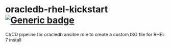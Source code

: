 # oracledb-rhel-kickstart [![Generic badge](https://img.shields.io/badge/<SUBJECT>-<STATUS>-<COLOR>.svg)](https://shields.io/)
CI/CD pipeline for oracledb ansible role to create a custom ISO file for RHEL 7 install
